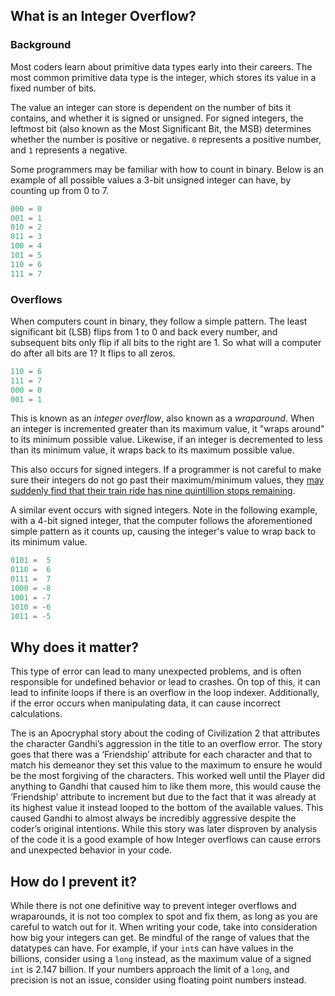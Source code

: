 ## What is an Integer Overflow?

### Background

Most coders learn about primitive data types early into their careers. The most common primitive data type is the integer, which stores its value in a fixed number of bits.

The value an integer can store is dependent on the number of bits it contains, and whether it is signed or unsigned. For signed integers, the leftmost bit (also known as the Most Significant Bit, the MSB) determines whether the number is positive or negative. `0` represents a positive number, and `1` represents a negative.

Some programmers may be familiar with how to count in binary. Below is an example of all possible values a 3-bit unsigned integer can have, by counting up from 0 to 7.

```java
000 = 0
001 = 1
010 = 2
011 = 3
100 = 4
101 = 5
110 = 6
111 = 7
```

### Overflows

When computers count in binary, they follow a simple pattern. The least significant bit (LSB) flips from 1 to 0 and back every number, and subsequent bits only flip if all bits to the right are 1. So what will a computer do after all bits are 1? It flips to all zeros.

```java
110 = 6
111 = 7
000 = 0
001 = 1
```

This is known as an _integer overflow_, also known as a _wraparound_. When an integer is incremented greater than its maximum value, it "wraps around" to its minimum possible value. Likewise, if an integer is decremented to less than its minimum value, it wraps back to its maximum possible value. 

This also occurs for signed integers. If a programmer is not careful to make sure their integers do not go past their maximum/minimum values, they [may suddenly find that their train ride has nine quintillion stops remaining](https://youtu.be/48QQXpbTlVM).

A similar event occurs with signed integers. Note in the following example, with a 4-bit signed integer, that the computer follows the aforementioned simple pattern as it counts up, causing the integer\'s value to wrap back to its minimum value.

```java
0101 =  5
0110 =  6
0111 =  7
1000 = -8
1001 = -7
1010 = -6
1011 = -5
```

## Why does it matter?

This type of error can lead to many unexpected problems, and is often responsible for undefined behavior or lead to crashes. On top of this, it can lead to infinite loops if there is an overflow in the loop indexer. Additionally, if the error occurs when manipulating data, it can cause incorrect calculations.

The is an Apocryphal story about the coding of Civilization 2 that attributes the character Gandhi’s aggression in the title to an overflow error. The story goes that there was a ‘Friendship’ attribute for each character and that to match his demeanor they set this value to the maximum to ensure he would be the most forgiving of the characters. This worked well until the Player did anything to Gandhi that caused him to like them more, this would cause the ‘Friendship’ attribute to increment but due to the fact that it was already at its highest value it instead looped to the bottom of the available values. This caused Gandhi to almost always be incredibly aggressive despite the coder’s original intentions. While this story was later disproven by analysis of the code it is a good example of how Integer overflows can cause errors and unexpected behavior in your code.

## How do I prevent it?

While there is not one definitive way to prevent integer overflows and wraparounds, it is not too complex to spot and fix them, as long as you are careful to watch out for it. When writing your code, take into consideration how big your integers can get. Be mindful of the range of values that the datatypes can have. For example, if your `int`s can have values in the billions, consider using a `long` instead, as the maximum value of a signed `int` is 2.147 billion. If your numbers approach the limit of a `long`, and precision is not an issue, consider using floating point numbers instead.
